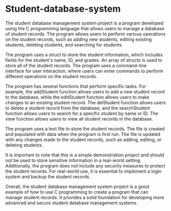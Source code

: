 # Student-database-system
The student database management system project is a program developed using the C programming language that allows users to manage a database of student records. The program allows users to perform various operations on the student records, such as adding new students, editing existing students, deleting students, and searching for students.

The program uses a struct to store the student information, which includes fields for the student's name, ID, and grades. An array of structs is used to store all of the student records. The program uses a command-line interface for user interaction, where users can enter commands to perform different operations on the student records.

The program has several functions that perform specific tasks. For example, the addStudent function allows users to add a new student record to the database, while the editStudent function allows users to make changes to an existing student record. The delStudent function allows users to delete a student record from the database, and the searchStudent function allows users to search for a specific student by name or ID. The view function allows users to view all student records in the database.

The program uses a text file to store the student records. The file is created and populated with data when the program is first run. The file is updated with any changes made to the student records, such as adding, editing, or deleting students.

It is important to note that this is a simple demonstration project and should not be used to store sensitive information in a real-world setting. Additionally, the program does not include any security measures to protect the student records. For real-world use, it is essential to implement a login system and backup the student records.

Overall, the student database management system project is a good example of how to use C programming to create a program that can manage student records. It provides a solid foundation for developing more advanced and secure student database management systems.
